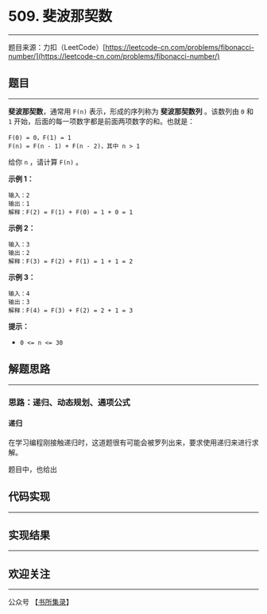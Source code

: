 # 509. 斐波那契数

---

题目来源：力扣（LeetCode）[https://leetcode-cn.com/problems/fibonacci-number/](https://leetcode-cn.com/problems/fibonacci-number/)

## 题目

---

**斐波那契数**，通常用 `F(n)` 表示，形成的序列称为 **斐波那契数列** 。该数列由 `0` 和 `1` 开始，后面的每一项数字都是前面两项数字的和。也就是：

```
F(0) = 0，F(1) = 1
F(n) = F(n - 1) + F(n - 2)，其中 n > 1
```

给你 `n` ，请计算 `F(n)` 。

 

**示例 1：**

```
输入：2
输出：1
解释：F(2) = F(1) + F(0) = 1 + 0 = 1
```

**示例 2：**

```
输入：3
输出：2
解释：F(3) = F(2) + F(1) = 1 + 1 = 2
```

**示例 3：**

```
输入：4
输出：3
解释：F(4) = F(3) + F(2) = 2 + 1 = 3
```

 

**提示：**

- `0 <= n <= 30`

## 解题思路

---

### 思路：递归、动态规划、通项公式

#### 递归

在学习编程刚接触递归时，这道题很有可能会被罗列出来，要求使用递归来进行求解。

题目中，也给出

## 代码实现

---



## 实现结果

---



## 欢迎关注

---

公众号 【[书所集录](https://i.loli.net/2020/07/09/sNEGeV8g6fmW5Ub.jpg)】

